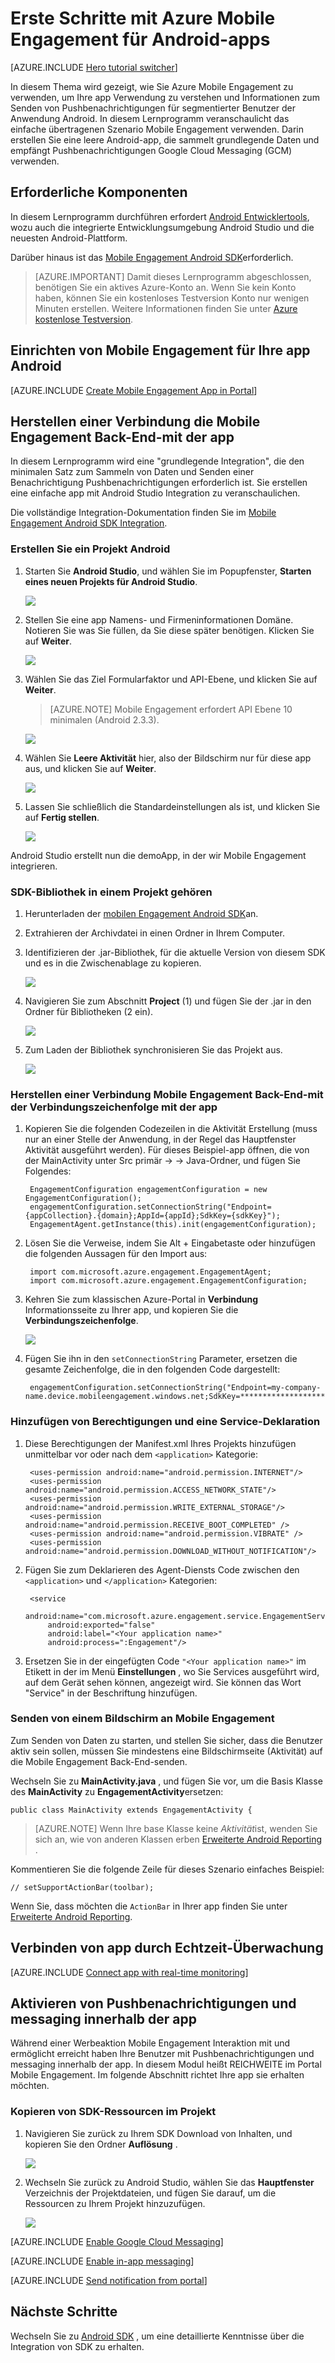 <properties
    pageTitle="Erste Schritte mit Android Apps Azure Mobile Engagement"
    description="Informationen Sie zur Verwendung von Azure Mobile Engagement mit Analytics und Pushbenachrichtigungen Benachrichtigungen für Android-apps."
    services="mobile-engagement"
    documentationCenter="android"
    authors="piyushjo"
    manager="erikre"
    editor="" />

<tags
    ms.service="mobile-engagement"
    ms.workload="mobile"
    ms.tgt_pltfrm="mobile-android"
    ms.devlang="Java"
    ms.topic="hero-article"
    ms.date="08/10/2016"
    ms.author="piyushjo;ricksal" />

# <a name="get-started-with-azure-mobile-engagement-for-android-apps"></a>Erste Schritte mit Azure Mobile Engagement für Android-apps

[AZURE.INCLUDE [Hero tutorial switcher](../../includes/mobile-engagement-hero-tutorial-switcher.md)]

In diesem Thema wird gezeigt, wie Sie Azure Mobile Engagement zu verwenden, um Ihre app Verwendung zu verstehen und Informationen zum Senden von Pushbenachrichtigungen für segmentierter Benutzer der Anwendung Android.
In diesem Lernprogramm veranschaulicht das einfache übertragenen Szenario Mobile Engagement verwenden. Darin erstellen Sie eine leere Android-app, die sammelt grundlegende Daten und empfängt Pushbenachrichtigungen Google Cloud Messaging (GCM) verwenden.

## <a name="prerequisites"></a>Erforderliche Komponenten

In diesem Lernprogramm durchführen erfordert [Android Entwicklertools](https://developer.android.com/sdk/index.html), wozu auch die integrierte Entwicklungsumgebung Android Studio und die neuesten Android-Plattform.

Darüber hinaus ist das [Mobile Engagement Android SDK](https://aka.ms/vq9mfn)erforderlich.

> [AZURE.IMPORTANT] Damit dieses Lernprogramm abgeschlossen, benötigen Sie ein aktives Azure-Konto an. Wenn Sie kein Konto haben, können Sie ein kostenloses Testversion Konto nur wenigen Minuten erstellen. Weitere Informationen finden Sie unter [Azure kostenlose Testversion](https://azure.microsoft.com/pricing/free-trial/?WT.mc_id=A0E0E5C02&amp;returnurl=http%3A%2F%2Fazure.microsoft.com%2Fen-us%2Fdocumentation%2Farticles%2Fmobile-engagement-android-get-started).

## <a name="set-up-mobile-engagement-for-your-android-app"></a>Einrichten von Mobile Engagement für Ihre app Android

[AZURE.INCLUDE [Create Mobile Engagement App in Portal](../../includes/mobile-engagement-create-app-in-portal-new.md)]

## <a name="connect-your-app-to-the-mobile-engagement-backend"></a>Herstellen einer Verbindung die Mobile Engagement Back-End-mit der app

In diesem Lernprogramm wird eine "grundlegende Integration", die den minimalen Satz zum Sammeln von Daten und Senden einer Benachrichtigung Pushbenachrichtigungen erforderlich ist. Sie erstellen eine einfache app mit Android Studio Integration zu veranschaulichen.

Die vollständige Integration-Dokumentation finden Sie im [Mobile Engagement Android SDK Integration](mobile-engagement-android-sdk-overview.md).

### <a name="create-an-android-project"></a>Erstellen Sie ein Projekt Android

1. Starten Sie **Android Studio**, und wählen Sie im Popupfenster, **Starten eines neuen Projekts für Android Studio**.

    ![][1]

2. Stellen Sie eine app Namens- und Firmeninformationen Domäne. Notieren Sie was Sie füllen, da Sie diese später benötigen. Klicken Sie auf **Weiter**.

    ![][2]

3. Wählen Sie das Ziel Formularfaktor und API-Ebene, und klicken Sie auf **Weiter**.

    >[AZURE.NOTE] Mobile Engagement erfordert API Ebene 10 minimalen (Android 2.3.3).

    ![][3]

4. Wählen Sie **Leere Aktivität** hier, also der Bildschirm nur für diese app aus, und klicken Sie auf **Weiter**.

    ![][4]

5. Lassen Sie schließlich die Standardeinstellungen als ist, und klicken Sie auf **Fertig stellen**.

    ![][5]

Android Studio erstellt nun die demoApp, in der wir Mobile Engagement integrieren.

### <a name="include-the-sdk-library-in-your-project"></a>SDK-Bibliothek in einem Projekt gehören

1. Herunterladen der [mobilen Engagement Android SDK](https://aka.ms/vq9mfn)an.
2. Extrahieren der Archivdatei in einen Ordner in Ihrem Computer.
3. Identifizieren der .jar-Bibliothek, für die aktuelle Version von diesem SDK und es in die Zwischenablage zu kopieren.

      ![][6]

4. Navigieren Sie zum Abschnitt **Project** (1) und fügen Sie der .jar in den Ordner für Bibliotheken (2 ein).

      ![][7]

5. Zum Laden der Bibliothek synchronisieren Sie das Projekt aus.

      ![][8]

### <a name="connect-your-app-to-mobile-engagement-backend-with-the-connection-string"></a>Herstellen einer Verbindung Mobile Engagement Back-End-mit der Verbindungszeichenfolge mit der app

1. Kopieren Sie die folgenden Codezeilen in die Aktivität Erstellung (muss nur an einer Stelle der Anwendung, in der Regel das Hauptfenster Aktivität ausgeführt werden). Für dieses Beispiel-app öffnen, die von der MainActivity unter Src primär -> -> Java-Ordner, und fügen Sie Folgendes:

        EngagementConfiguration engagementConfiguration = new EngagementConfiguration();
        engagementConfiguration.setConnectionString("Endpoint={appCollection}.{domain};AppId={appId};SdkKey={sdkKey}");
        EngagementAgent.getInstance(this).init(engagementConfiguration);

2. Lösen Sie die Verweise, indem Sie Alt + Eingabetaste oder hinzufügen die folgenden Aussagen für den Import aus:

        import com.microsoft.azure.engagement.EngagementAgent;
        import com.microsoft.azure.engagement.EngagementConfiguration;

3. Kehren Sie zum klassischen Azure-Portal in **Verbindung** Informationsseite zu Ihrer app, und kopieren Sie die **Verbindungszeichenfolge**.

      ![][9]

4. Fügen Sie ihn in den `setConnectionString` Parameter, ersetzen die gesamte Zeichenfolge, die in den folgenden Code dargestellt:

        engagementConfiguration.setConnectionString("Endpoint=my-company-name.device.mobileengagement.windows.net;SdkKey=********************;AppId=*********");

### <a name="add-permissions-and-a-service-declaration"></a>Hinzufügen von Berechtigungen und eine Service-Deklaration

1. Diese Berechtigungen der Manifest.xml Ihres Projekts hinzufügen unmittelbar vor oder nach dem `<application>` Kategorie:

        <uses-permission android:name="android.permission.INTERNET"/>
        <uses-permission android:name="android.permission.ACCESS_NETWORK_STATE"/>
        <uses-permission android:name="android.permission.WRITE_EXTERNAL_STORAGE"/>
        <uses-permission android:name="android.permission.RECEIVE_BOOT_COMPLETED" />
        <uses-permission android:name="android.permission.VIBRATE" />
        <uses-permission android:name="android.permission.DOWNLOAD_WITHOUT_NOTIFICATION"/>

2. Fügen Sie zum Deklarieren des Agent-Diensts Code zwischen den `<application>` und `</application>` Kategorien:

        <service
            android:name="com.microsoft.azure.engagement.service.EngagementService"
            android:exported="false"
            android:label="<Your application name>"
            android:process=":Engagement"/>

3. Ersetzen Sie in der eingefügten Code `"<Your application name>"` im Etikett in der im Menü **Einstellungen** , wo Sie Services ausgeführt wird, auf dem Gerät sehen können, angezeigt wird. Sie können das Wort "Service" in der Beschriftung hinzufügen.

### <a name="send-a-screen-to-mobile-engagement"></a>Senden von einem Bildschirm an Mobile Engagement

Zum Senden von Daten zu starten, und stellen Sie sicher, dass die Benutzer aktiv sein sollen, müssen Sie mindestens eine Bildschirmseite (Aktivität) auf die Mobile Engagement Back-End-senden.

Wechseln Sie zu **MainActivity.java** , und fügen Sie vor, um die Basis Klasse des **MainActivity** zu **EngagementActivity**ersetzen:

    public class MainActivity extends EngagementActivity {

> [AZURE.NOTE] Wenn Ihre base Klasse keine *Aktivität*ist, wenden Sie sich an, wie von anderen Klassen erben [Erweiterte Android Reporting](mobile-engagement-android-advanced-reporting.md#modifying-your-codeactivitycode-classes) .


Kommentieren Sie die folgende Zeile für dieses Szenario einfaches Beispiel:

    // setSupportActionBar(toolbar);

Wenn Sie, dass möchten die `ActionBar` in Ihrer app finden Sie unter [Erweiterte Android Reporting](mobile-engagement-android-advanced-reporting.md#modifying-your-codeactivitycode-classes).

## <a name="connect-app-with-real-time-monitoring"></a>Verbinden von app durch Echtzeit-Überwachung

[AZURE.INCLUDE [Connect app with real-time monitoring](../../includes/mobile-engagement-connect-app-with-monitor.md)]

## <a name="enable-push-notifications-and-in-app-messaging"></a>Aktivieren von Pushbenachrichtigungen und messaging innerhalb der app

Während einer Werbeaktion Mobile Engagement Interaktion mit und ermöglicht erreicht haben Ihre Benutzer mit Pushbenachrichtigungen und messaging innerhalb der app. In diesem Modul heißt REICHWEITE im Portal Mobile Engagement.
Im folgende Abschnitt richtet Ihre app sie erhalten möchten.

### <a name="copy-sdk-resources-in-your-project"></a>Kopieren von SDK-Ressourcen im Projekt

1. Navigieren Sie zurück zu Ihrem SDK Download von Inhalten, und kopieren Sie den Ordner **Auflösung** .

    ![][10]

2. Wechseln Sie zurück zu Android Studio, wählen Sie das **Hauptfenster** Verzeichnis der Projektdateien, und fügen Sie darauf, um die Ressourcen zu Ihrem Projekt hinzuzufügen.

    ![][11]

[AZURE.INCLUDE [Enable Google Cloud Messaging](../../includes/mobile-engagement-enable-google-cloud-messaging.md)]

[AZURE.INCLUDE [Enable in-app messaging](../../includes/mobile-engagement-android-send-push.md)]

[AZURE.INCLUDE [Send notification from portal](../../includes/mobile-engagement-android-send-push-from-portal.md)]

## <a name="next-steps"></a>Nächste Schritte

Wechseln Sie zu [Android SDK](mobile-engagement-android-sdk-overview.md) , um eine detaillierte Kenntnisse über die Integration von SDK zu erhalten.

<!-- Images. -->
[1]: ./media/mobile-engagement-android-get-started/android-studio-new-project.png
[2]: ./media/mobile-engagement-android-get-started/android-studio-project-props.png
[3]: ./media/mobile-engagement-android-get-started/android-studio-project-props2.png
[4]: ./media/mobile-engagement-android-get-started/android-studio-add-activity.png
[5]: ./media/mobile-engagement-android-get-started/android-studio-activity-name.png
[6]: ./media/mobile-engagement-android-get-started/sdk-content.png
[7]: ./media/mobile-engagement-android-get-started/paste-jar.png
[8]: ./media/mobile-engagement-android-get-started/sync-project.png
[9]: ./media/mobile-engagement-android-get-started/app-connection-info-page.png
[10]: ./media/mobile-engagement-android-get-started/copy-resources.png
[11]: ./media/mobile-engagement-android-get-started/paste-resources.png
